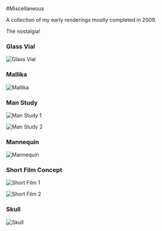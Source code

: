 #Miscellaneous

A collection of my early renderings mostly completed in 2009.

The nostalgia!

### Glass Vial

![Glass Vial](https://raw.githubusercontent.com/ustasb/renderings/master/2009/glass_vial.jpg)

### Mallika

![Mallika](https://raw.githubusercontent.com/ustasb/renderings/master/2009/mallika.jpg)

### Man Study

![Man Study 1](https://raw.githubusercontent.com/ustasb/renderings/master/2009/man_study_1.JPG)

![Man Study 2](https://raw.githubusercontent.com/ustasb/renderings/master/2009/man_study_2.JPG)

### Mannequin

![Mannequin](https://raw.githubusercontent.com/ustasb/renderings/master/2009/mannequin.jpg)

### Short Film Concept

![Short Film 1](https://raw.githubusercontent.com/ustasb/renderings/master/2009/shortfilm_1.jpg)

![Short Film 2](https://raw.githubusercontent.com/ustasb/renderings/master/2009/shortfilm_2.jpg)

### Skull

![Skull](https://raw.githubusercontent.com/ustasb/renderings/master/2009/skull.jpg)
